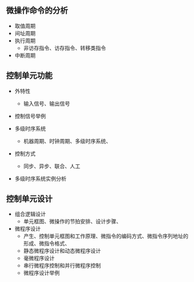## 微操作命令的分析

*   取值周期
*   间址周期
*   执行周期
    *   非访存指令、访存指令、转移类指令
*   中断周期

## 控制单元功能

*   外特性
    *   输入信号、输出信号
*   控制信号举例

*   多级时序系统
    *   机器周期、时钟周期、多级时序系统、
*   控制方式
    *   同步、异步、联合、人工
*   多级时序系统实例分析

## 控制单元设计

*   组合逻辑设计
    *   单元框图、微操作的节拍安排、设计步骤、
*   微程序设计
    *   产生、控制单元框图和工作原理、微指令的编码方式、微指令序列地址的形成、微指令格式、
    *   静态微程序设计和动态微程序设计
    *   毫微程序设计
    *   串行微程序控制和并行微程序控制
    *   微程序设计举例

































































































































































